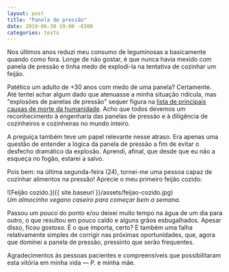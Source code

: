 ```yaml
---
layout: post
title: "Panela de pressão"
date: 2019-06-30 19:00 -0300
categories: texto
---
```

Nos últimos anos reduzi meu consumo de leguminosas a basicamente quando como fora. Longe de não gostar, é que nunca havia mexido com panela de pressão e tinha medo de explodi-la na tentativa de cozinhar um feijão.

Patético um adulto de +30 anos com medo de uma panela? Certamente. Até tentei achar algum dado que atenuasse a minha situação ridícula, mas "explosões de panelas de pressão" sequer figura na [lista de principais causas de morte da humanidade](https://ourworldindata.org/what-does-the-world-die-from). Acho que todos devemos um reconhecimento à engenharia das panelas de pressão e à diligência de cozinheiros e cozinheiras no mundo inteiro.

A preguiça também teve um papel relevante nesse atraso. Era apenas uma questão de entender a lógica da panela de pressão a fim de evitar o desfecho dramático da explosão. Aprendi, afinal, que desde que eu não a esqueça no fogão, estarei a salvo.

Pois bem: na última segunda-feira (24), tornei-me uma pessoa capaz de cozinhar alimentos na pressão! Aprecie o meu primeiro feijão cozido:

![Feijão cozido.]({{ site.baseurl }}/assets/feijao-cozido.jpg)  
_Um almocinho vegano caseiro para começar bem a semana._

Passou um pouco do ponto e/ou deixei muito tempo na água de um dia para outro, o que resultou em pouco caldo e alguns grãos esbugalhados. Apesar disso, ficou gostoso. É o que importa, certo? E também uma falha relativamente simples de corrigir nas próximas oportunidades, que, agora que dominei a panela de pressão, pressinto que serão frequentes.

Agradecimentos às pessoas pacientes e compreensíveis que possibilitaram esta vitória em minha vida — P. e minha mãe.
